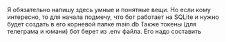 Я обязательно напишу здесь умные и понятные вещи.
Но если кому интересно, то для начала подмечу, что бот работает на SQLite и нужно будет создать в его корневой папке main.db
Также токены (для телеграма и юмани) бот берет из .env файла. Его надо составить
